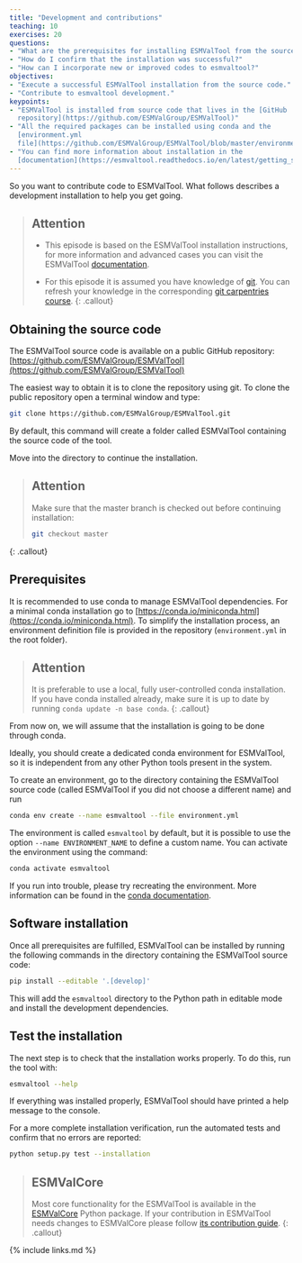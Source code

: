 ```yaml
---
title: "Development and contributions"
teaching: 10
exercises: 20
questions:
- "What are the prerequisites for installing ESMValTool from the source code?"
- "How do I confirm that the installation was successful?"
- "How can I incorporate new or improved codes to esmvaltool?"
objectives:
- "Execute a successful ESMValTool installation from the source code."
- "Contribute to esmvaltool development."
keypoints:
- "ESMValTool is installed from source code that lives in the [GitHub
  repository](https://github.com/ESMValGroup/ESMValTool)"
- "All the required packages can be installed using conda and the
  [environment.yml
  file](https://github.com/ESMValGroup/ESMValTool/blob/master/environment.yml)"
- "You can find more information about installation in the
  [documentation](https://esmvaltool.readthedocs.io/en/latest/getting_started/install.html)"
---
```


So you want to contribute code to ESMValTool. What follows describes a
development installation to help you get going.

> ## Attention
>
> -   This episode is based on the ESMValTool installation instructions, for
>     more information and advanced cases you can visit the  ESMValTool
>     [documentation](https://esmvaltool.readthedocs.io/en/latest/getting_started/install.html).
>
> -   For this episode it is assumed you have knowledge of
>     [git](https://git-scm.com/). You can refresh your knowledge in the
>     corresponding [git carpentries
>     course](http://swcarpentry.github.io/git-novice/).
{: .callout}

## Obtaining the source code

The ESMValTool source code is available on a public GitHub repository:
[https://github.com/ESMValGroup/ESMValTool](https://github.com/ESMValGroup/ESMValTool)

The easiest way to obtain it is to clone the repository using git. To clone the
public repository open a terminal window and type:

~~~bash
git clone https://github.com/ESMValGroup/ESMValTool.git
~~~

By default, this command will create a folder called ESMValTool containing the
source code of the tool.

Move into the directory to continue the installation.

> ## Attention
>
> Make sure that the master branch is checked out before continuing installation:
> ~~~bash
> git checkout master
> ~~~
{: .callout}

## Prerequisites

It is recommended to use conda to manage ESMValTool dependencies. For a minimal
conda installation go to
[https://conda.io/miniconda.html](https://conda.io/miniconda.html). To simplify
the installation process, an environment definition file is provided in the
repository (``environment.yml`` in the root folder).

> ## Attention
> It is preferable to use a local, fully user-controlled conda installation. If
> you have conda installed already, make sure it is up to date by running
> ``conda update -n base conda``.
{: .callout}

From now on, we will assume that the installation is going to be done through
conda.

Ideally, you should create a dedicated conda environment for ESMValTool, so it
is independent from any other Python tools present in the system.

To create an environment, go to the directory containing the ESMValTool source
code (called ESMValTool if you did not choose a different name) and run

~~~bash
conda env create --name esmvaltool --file environment.yml
~~~

The environment is called ``esmvaltool`` by default, but it is possible to use
the option ``--name ENVIRONMENT_NAME`` to define a custom name. You can activate
the environment using the command:

~~~bash
conda activate esmvaltool
~~~

If you run into trouble, please try recreating the environment. More information
can be found in the [conda documentation](https://docs.conda.io/en/latest/).

## Software installation

Once all prerequisites are fulfilled, ESMValTool can be installed by running
the following commands in the directory containing the ESMValTool source code:

~~~bash
pip install --editable '.[develop]'
~~~

This will add the `esmvaltool` directory to the Python path in editable mode and
install the development dependencies.

## Test the installation

The next step is to check that the installation works properly.
To do this, run the tool with:

~~~bash
esmvaltool --help
~~~

If everything was installed properly, ESMValTool should have printed a
help message to the console.

For a more complete installation verification, run the automated tests and
confirm that no errors are reported:

~~~bash
python setup.py test --installation
~~~

> ## ESMValCore
>
> Most core functionality for the ESMValTool is available in the
> [ESMValCore](https://github.com/ESMValGroup/ESMValCore) Python package. If
> your contribution in ESMValTool needs changes to ESMValCore please follow [its
> contribution
> guide](https://github.com/ESMValGroup/ESMValCore/blob/master/CONTRIBUTING.md).
{: .callout}

{% include links.md %}

